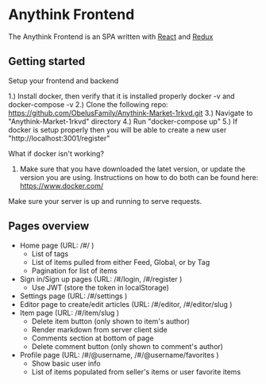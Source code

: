 # Anythink Frontend

The Anythink Frontend is an SPA written with [React](https://reactjs.org/) and [Redux](https://redux.js.org/)

## Getting started

Setup your frontend and backend

1.) Install docker, then verify that it is installed properly docker -v and docker-compose -v
2.) Clone the following repo: https://github.com/ObelusFamily/Anythink-Market-1rkvd.git
3.) Navigate to "Anythink-Market-1rkvd" directory
4.) Run "docker-compose up" 
5.) If docker is setup properly then you will be able to create a new user "http://localhost:3001/register"

What if docker isn't working?
1. Make sure that you have downloaded the latet version, or update the version you are using. 
   Instructions on how to do both can be found here: https://www.docker.com/

Make sure your server is up and running to serve requests.

## Pages overview

- Home page (URL: /#/ )
  - List of tags
  - List of items pulled from either Feed, Global, or by Tag
  - Pagination for list of items
- Sign in/Sign up pages (URL: /#/login, /#/register )
  - Use JWT (store the token in localStorage)
- Settings page (URL: /#/settings )
- Editor page to create/edit articles (URL: /#/editor, /#/editor/slug )
- Item page (URL: /#/item/slug )
  - Delete item button (only shown to item's author)
  - Render markdown from server client side
  - Comments section at bottom of page
  - Delete comment button (only shown to comment's author)
- Profile page (URL: /#/@username, /#/@username/favorites )
  - Show basic user info
  - List of items populated from seller's items or user favorite items
